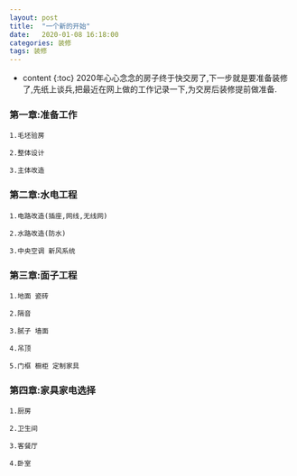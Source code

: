 ```yaml
---
layout: post
title:  "一个新的开始"
date:   2020-01-08 16:18:00
categories: 装修
tags: 装修
---
```


* content
{:toc}
2020年心心念念的房子终于快交房了,下一步就是要准备装修了,先纸上谈兵,把最近在网上做的工作记录一下,为交房后装修提前做准备.	

### 第一章:准备工作

	1.毛坯验房

	2.整体设计

	3.主体改造 

### 第二章:水电工程

	1.电路改造(插座,网线,无线网)

	2.水路改造(防水)  

	3.中央空调 新风系统

### 第三章:面子工程

	1.地面 瓷砖

	2.隔音

	3.腻子 墙面 

	4.吊顶

	5.门框 橱柜 定制家具

### 第四章:家具家电选择

	1.厨房

	2.卫生间											

	3.客餐厅

	4.卧室
